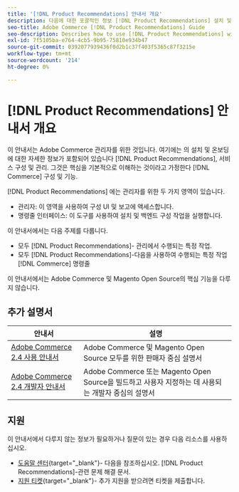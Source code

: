 ```yaml
---
title: '[!DNL Product Recommendations] 안내서 개요'
description: 다음에 대한 포괄적인 정보 [!DNL Product Recommendations] 설치 및 온보딩을 포함한 Adobe Commerce 관리자용
seo-title: Adobe Commerce [!DNL Product Recommendations] Guide
seo-description: Describes how to use [!DNL Product Recommendations] with Adobe Commerce.
exl-id: 7f5105ba-e764-4cb5-9b95-75810e934b47
source-git-commit: 0392077939436f0d2b1c37f403f5365c87f3215e
workflow-type: tm+mt
source-wordcount: '214'
ht-degree: 0%

---
```


# [!DNL Product Recommendations] 안내서 개요

이 안내서는 Adobe Commerce 관리자를 위한 것입니다. 여기에는 의 설치 및 온보딩에 대한 자세한 정보가 포함되어 있습니다 [!DNL Product Recommendations], 서비스 구성 및 관리. 그것은 핵심을 기본적으로 이해하는 것이라고 가정한다 [!DNL Commerce] 구성 및 기능.

[!DNL Product Recommendations] 에는 관리자를 위한 두 가지 영역이 있습니다.

* 관리자: 이 영역을 사용하여 구성 UI 및 보고에 액세스합니다.
* 명령줄 인터페이스: 이 도구를 사용하여 설치 및 백엔드 구성 작업을 실행합니다.

이 안내서에서는 다음 주제를 다룹니다.

* 모두 [!DNL Product Recommendations]- 관리에서 수행되는 특정 작업.
* 모두 [!DNL Product Recommendations]-다음을 사용하여 수행되는 특정 작업 [!DNL Commerce] 명령줄

이 안내서에서는 Adobe Commerce 및 Magento Open Source의 핵심 기능을 다루지 않습니다.

## 추가 설명서

| 안내서 | 설명 |
|------ | ----------- |
| [Adobe Commerce 2.4 사용 안내서](https://experienceleague.adobe.com/docs/commerce.html) | Adobe Commerce 및 Magento Open Source 모두를 위한 판매자 중심 설명서 |
| [Adobe Commerce 2.4 개발자 안내서](https://developer.adobe.com/commerce/docs) | Adobe Commerce 또는 Magento Open Source을 빌드하고 사용자 지정하는 데 사용되는 개발자 중심의 설명서 |

## 지원

이 안내서에서 다루지 않는 정보가 필요하거나 질문이 있는 경우 다음 리소스를 사용하십시오.

* [도움말 센터](https://experienceleague.adobe.com/docs/commerce-knowledge-base/kb/help-center-guide/magento-help-center-user-guide.html#submit-tickets){target="_blank"}- 다음을 참조하십시오. [!DNL Product Recommendations]-관련 문제 해결 문서.
* [지원 티켓](https://experienceleague.adobe.com/docs/commerce-knowledge-base/kb/help-center-guide/magento-help-center-user-guide.html#submit-ticket){target="_blank"}- 추가 지원을 받으려면 티켓을 제출합니다.

